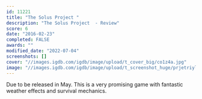 ```yaml
---
id: 11221
title: "The Solus Project "
description: "The Solus Project  - Review"
score: 6
date: "2016-02-23"
completed: FALSE
awards: ""
modified_date: "2022-07-04"
screenshots: []
cover: "//images.igdb.com/igdb/image/upload/t_cover_big/co1z4a.jpg"
image: "//images.igdb.com/igdb/image/upload/t_screenshot_huge/prjetriyl7mebkwzlacg.jpg"
---
```

Due to be released in May. This is a very promising game with fantastic weather effects and survival mechanics.